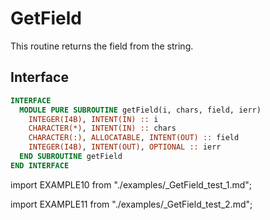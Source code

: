 # GetField

<!-- markdownlint-disable MD041 MD013 MD033 MD012 -->

This routine returns the field from the string.

## Interface

<Tabs>
<TabItem value="interface" label="܀ Interface" default>

```fortran
INTERFACE
  MODULE PURE SUBROUTINE getField(i, chars, field, ierr)
    INTEGER(I4B), INTENT(IN) :: i
    CHARACTER(*), INTENT(IN) :: chars
    CHARACTER(:), ALLOCATABLE, INTENT(OUT) :: field
    INTEGER(I4B), INTENT(OUT), OPTIONAL :: ierr
  END SUBROUTINE getField
END INTERFACE
```

</TabItem>

<TabItem value="example" label="️܀ Example 1">

import EXAMPLE10 from "./examples/_GetField_test_1.md";

<EXAMPLE10 />

</TabItem>

<TabItem value="example 2" label="️܀ Example 2">

import EXAMPLE11 from "./examples/_GetField_test_2.md";

<EXAMPLE11 />

</TabItem>

<TabItem value="close" label="↢ ">

</TabItem>
</Tabs>
